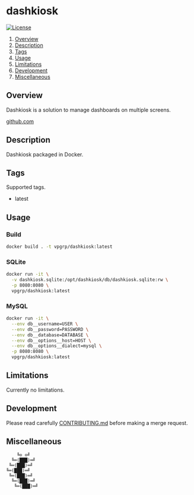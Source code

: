 # dashkiosk

[![License][license-img]][license-href]

1. [Overview](#overview)
2. [Description](#description)
3. [Tags](#tags)
4. [Usage](#usage)
5. [Limitations](#limitations)
6. [Development](#development)
7. [Miscellaneous](#miscellaneous)

## Overview

Dashkiosk is a solution to manage dashboards on multiple screens.

[github.com][overview-href]

## Description

Dashkiosk packaged in Docker.

## Tags

Supported tags.

- latest

## Usage

### Build

```bash
docker build . -t vpgrp/dashkiosk:latest
```

### SQLite

```bash
docker run -it \
  -v dashkiosk.sqlite:/opt/dashkiosk/db/dashkiosk.sqlite:rw \
  -p 8080:8080 \
  vpgrp/dashkiosk:latest
```

### MySQL

```bash
docker run -it \
  --env db__username=USER \
  --env db__password=PASSWORD \
  --env db__database=DATABASE \
  --env db__options__host=HOST \
  --env db__options__dialect=mysql \
  -p 8080:8080 \
  vpgrp/dashkiosk:latest
```

## Limitations

Currently no limitations.

## Development

Please read carefully [CONTRIBUTING.md][contribute-href]  before making a merge
request.

## Miscellaneous

```
    ╚⊙ ⊙╝
  ╚═(███)═╝
 ╚═(███)═╝
╚═(███)═╝
 ╚═(███)═╝
  ╚═(███)═╝
   ╚═(███)═╝
```

[license-img]: https://img.shields.io/badge/license-Apache-blue.svg
[license-href]: LICENSE
[overview-href]: https://github.com/vincentbernat/dashkiosk
[contribute-href]: CONTRIBUTING.md
